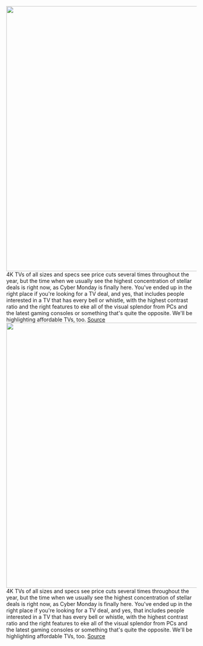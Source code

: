 <img src='https://cdn.vox-cdn.com/thumbor/zqkL8BdRaioCsG5lKlfklA34pcI=/0x0:1038x628/1200x800/filters:focal(436x231:602x397)/cdn.vox-cdn.com/uploads/chorus_image/image/70182346/Screenshot_2021_11_27_131252.5.jpg' width='700px' /><br/>
4K TVs of all sizes and specs see price cuts several times throughout the year, but the time when we usually see the highest concentration of stellar deals is right now, as Cyber Monday is finally here. You've ended up in the right place if you're looking for a TV deal, and yes, that includes people interested in a TV that has every bell or whistle, with the highest contrast ratio and the right features to eke all of the visual splendor from PCs and the latest gaming consoles or something that's quite the opposite. We'll be highlighting affordable TVs, too.
<a href='https://www.theverge.com/22796792/black-friday-tv-deals-2021-sony-lg-vizio-tcl-led-oled-qled-cyber-monday'> Source <a/><img src='https://cdn.vox-cdn.com/thumbor/zqkL8BdRaioCsG5lKlfklA34pcI=/0x0:1038x628/1200x800/filters:focal(436x231:602x397)/cdn.vox-cdn.com/uploads/chorus_image/image/70182346/Screenshot_2021_11_27_131252.5.jpg' width='700px' /><br/>
4K TVs of all sizes and specs see price cuts several times throughout the year, but the time when we usually see the highest concentration of stellar deals is right now, as Cyber Monday is finally here. You've ended up in the right place if you're looking for a TV deal, and yes, that includes people interested in a TV that has every bell or whistle, with the highest contrast ratio and the right features to eke all of the visual splendor from PCs and the latest gaming consoles or something that's quite the opposite. We'll be highlighting affordable TVs, too.
<a href='https://www.theverge.com/22796792/black-friday-tv-deals-2021-sony-lg-vizio-tcl-led-oled-qled-cyber-monday'> Source <a/>